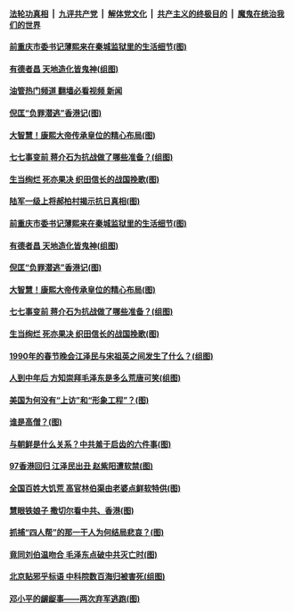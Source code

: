 ####  [法轮功真相](../../../../basic/blob/master/README.md?t=07060402) &nbsp;|&nbsp; [九评共产党](../../../../9ping.md/blob/master/README.md?t=07060402) &nbsp;|&nbsp; [解体党文化](../../../../jtdwh.md/blob/master/README.md?t=07060402)  &nbsp;|&nbsp; [共产主义的终极目的](../../../../gczydzjmd.md/blob/master/README.md?t=07060402) &nbsp;|&nbsp; [魔鬼在统治我们的世界](../../../../mgztzwmdsj.md/blob/master/README.md?t=07060402) 

#### [前重庆市委书记薄熙来在秦城监狱里的生活细节(图)](../pages/p6/1010776.md?t=07060402) 

#### [有德者昌 天地造化皆鬼神(组图)](../pages/p6/1009165.md?t=07060402) 

#### [油管热门频道 翻墙必看视频 新闻](http://45.76.130.85:81/youtube.html?07060402)

#### [倪匡“负罪潜逃”香港记(图)](../pages/p6/1010863.md?t=07060402) 

#### [大智慧！康熙大帝传承皇位的精心布局(图)](../pages/p6/1010822.md?t=07060402) 

#### [七七事变前 蒋介石为抗战做了哪些准备？(组图)](../pages/p6/1010718.md?t=07060402) 

#### [生当绚烂 死亦果决 织田信长的战国挽歌(图)](../pages/p6/1009327.md?t=07060402) 

#### [陆军一级上将郝柏村揭示抗日真相(图)](../pages/p6/1010575.md?t=07060402) 

#### [前重庆市委书记薄熙来在秦城监狱里的生活细节(图)](../pages/p6/1010776.md?t=07060402) 

#### [有德者昌 天地造化皆鬼神(组图)](../pages/p6/1009165.md?t=07060402) 

#### [倪匡“负罪潜逃”香港记(图)](../pages/p6/1010863.md?t=07060402) 

#### [大智慧！康熙大帝传承皇位的精心布局(图)](../pages/p6/1010822.md?t=07060402) 

#### [七七事变前 蒋介石为抗战做了哪些准备？(组图)](../pages/p6/1010718.md?t=07060402) 

#### [生当绚烂 死亦果决 织田信长的战国挽歌(图)](../pages/p6/1009327.md?t=07060402) 

#### [1990年的春节晚会江泽民与宋祖英之间发生了什么？(组图)](../pages/p6/1010775.md?t=07060402) 

#### [人到中年后 方知崇拜毛泽东是多么荒唐可笑(组图)](../pages/p6/1010468.md?t=07060402) 

#### [美国为何没有“上访”和“形象工程”？(图)](../pages/p6/1010577.md?t=07060402) 

#### [谁是高僧？(图)](../pages/p6/1010736.md?t=07060402) 

#### [与朝鲜是什么关系？中共羞于启齿的六件事(图)](../pages/p6/1010612.md?t=07060402) 

#### [97香港回归 江泽民出丑 赵紫阳遭软禁(图)](../pages/p6/1010637.md?t=07060402) 


#### [全国百姓大饥荒 高官林伯渠由老婆点鲜软特供(图)](../pages/p6/996476.md?t=07060402) 

#### [慧眼铁娘子 撒切尔看中共、香港(图)](../pages/p6/1010642.md?t=07060402) 

#### [抓捕“四人帮”的那一干人为何结局悲哀？(图)](../pages/p6/1010609.md?t=07060402) 

#### [竟同刘伯温吻合 毛泽东点破中共灭亡时(图)](../pages/p6/1010257.md?t=07060402) 

#### [北京贴邪乎标语 中科院数百海归被害死(组图)](../pages/p6/1010467.md?t=07060402) 

#### [邓小平的龌龊事——两次弃军逃跑(图)](../pages/p6/1010524.md?t=07060402) 

<img src='http://gfw-breaker.win/goodnews/indexes/p6.md' width='0px' height='0px'/>
